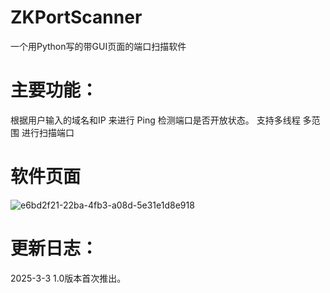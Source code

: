 # ZKPortScanner
一个用Python写的带GUI页面的端口扫描软件

# 主要功能：
根据用户输入的域名和IP 来进行 Ping 检测端口是否开放状态。
支持多线程 多范围 进行扫描端口

# 软件页面
![e6bd2f21-22ba-4fb3-a08d-5e31e1d8e918](https://github.com/user-attachments/assets/d6014e97-6ff0-496a-a5b6-c82f850b18c5)

# 更新日志：
2025-3-3 1.0版本首次推出。
